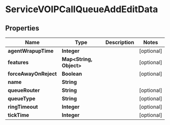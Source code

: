 

# ServiceVOIPCallQueueAddEditData


## Properties

| Name | Type | Description | Notes |
|------------ | ------------- | ------------- | -------------|
|**agentWrapupTime** | **Integer** |  |  [optional] |
|**features** | **Map&lt;String, Object&gt;** |  |  [optional] |
|**forceAwayOnReject** | **Boolean** |  |  [optional] |
|**name** | **String** |  |  |
|**queueRouter** | **String** |  |  [optional] |
|**queueType** | **String** |  |  [optional] |
|**ringTimeout** | **Integer** |  |  [optional] |
|**tickTime** | **Integer** |  |  [optional] |



